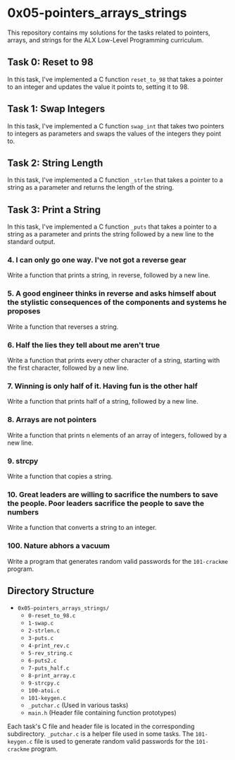 # 0x05-pointers_arrays_strings

This repository contains my solutions for the tasks related to pointers, arrays, and strings for the ALX Low-Level Programming curriculum.

## Task 0: Reset to 98

In this task, I've implemented a C function `reset_to_98` that takes a pointer to an integer and updates the value it points to, setting it to 98.

## Task 1: Swap Integers

In this task, I've implemented a C function `swap_int` that takes two pointers to integers as parameters and swaps the values of the integers they point to.

## Task 2: String Length

In this task, I've implemented a C function `_strlen` that takes a pointer to a string as a parameter and returns the length of the string.

## Task 3: Print a String

In this task, I've implemented a C function `_puts` that takes a pointer to a string as a parameter and prints the string followed by a new line to the standard output.

### 4. I can only go one way. I've not got a reverse gear ###

Write a function that prints a string, in reverse, followed by a new line.

### 5. A good engineer thinks in reverse and asks himself about the stylistic consequences of the components and systems he proposes ###

Write a function that reverses a string.

### 6. Half the lies they tell about me aren't true ###

Write a function that prints every other character of a string, starting with the first character, followed by a new line.

### 7. Winning is only half of it. Having fun is the other half ###

Write a function that prints half of a string, followed by a new line.

### 8. Arrays are not pointers ###

Write a function that prints n elements of an array of integers, followed by a new line.

### 9. strcpy ###

Write a function that copies a string.

### 10. Great leaders are willing to sacrifice the numbers to save the people. Poor leaders sacrifice the people to save the numbers ###

Write a function that converts a string to an integer.

### 100. Nature abhors a vacuum ###

Write a program that generates random valid passwords for the `101-crackme` program.

## Directory Structure

- `0x05-pointers_arrays_strings/`
  - `0-reset_to_98.c`
  - `1-swap.c`
  - `2-strlen.c`
  - `3-puts.c`
  - `4-print_rev.c`
  - `5-rev_string.c`
  - `6-puts2.c`
  - `7-puts_half.c`
  - `8-print_array.c`
  - `9-strcpy.c`
  - `100-atoi.c`
  - `101-keygen.c`
  - `_putchar.c` (Used in various tasks)
  - `main.h` (Header file containing function prototypes)

Each task's C file and header file is located in the corresponding subdirectory. `_putchar.c` is a helper file used in some tasks. The `101-keygen.c` file is used to generate random valid passwords for the `101-crackme` program.